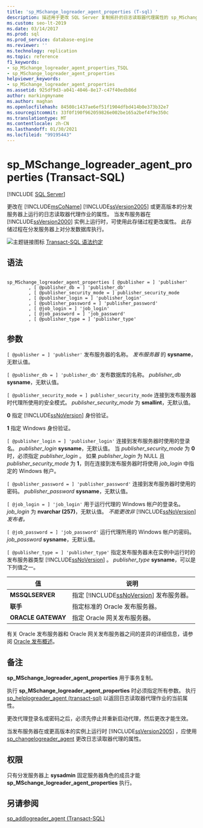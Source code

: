 ```yaml
---
title: 'sp_MSchange_logreader_agent_properties (T-sql) '
description: 描述用于更改 SQL Server 复制拓扑的日志读取器代理属性的 sp_MSchange_logreader_agent_properties 存储过程。
ms.custom: seo-lt-2019
ms.date: 03/14/2017
ms.prod: sql
ms.prod_service: database-engine
ms.reviewer: ''
ms.technology: replication
ms.topic: reference
f1_keywords:
- sp_MSchange_logreader_agent_properties_TSQL
- sp_MSchange_logreader_agent_properties
helpviewer_keywords:
- sp_MSchange_logreader_agent_properties
ms.assetid: 925df9d3-a041-4046-8e17-c47f40edb86d
author: markingmyname
ms.author: maghan
ms.openlocfilehash: 84508c1437ae6ef51f1904dfbd414b0e373b32e7
ms.sourcegitcommit: 33f0f190f962059826e002be165a2bef4f9e350c
ms.translationtype: MT
ms.contentlocale: zh-CN
ms.lasthandoff: 01/30/2021
ms.locfileid: "99195443"
---
```

# <a name="sp_mschange_logreader_agent_properties-transact-sql"></a>sp_MSchange_logreader_agent_properties (Transact-SQL)
[!INCLUDE [SQL Server](../../includes/applies-to-version/sqlserver.md)]

  更改在 [!INCLUDE[msCoName](../../includes/msconame-md.md)] [!INCLUDE[ssVersion2005](../../includes/ssversion2005-md.md)] 或更高版本的分发服务器上运行的日志读取器代理作业的属性。 当发布服务器在 [!INCLUDE[ssVersion2000](../../includes/ssversion2000-md.md)] 实例上运行时，可使用此存储过程更改属性。 此存储过程在分发服务器上对分发数据库执行。  
  
 ![主题链接图标](../../database-engine/configure-windows/media/topic-link.gif "“主题链接”图标") [Transact-SQL 语法约定](../../t-sql/language-elements/transact-sql-syntax-conventions-transact-sql.md)  
  
## <a name="syntax"></a>语法  
  
```  
  
sp_MSchange_logreader_agent_properties [ @publisher = ] 'publisher'  
        , [ @publisher_db = ] 'publisher_db'  
        , [ @publisher_security_mode = ] publisher_security_mode  
        , [ @publisher_login = ] 'publisher_login'  
        , [ @publisher_password = ] 'publisher_password'   
        , [ @job_login = ] 'job_login'  
        , [ @job_password = ] 'job_password'  
        , [ @publisher_type = ] 'publisher_type'  
```  
  
## <a name="arguments"></a>参数  
`[ @publisher = ] 'publisher'` 发布服务器的名称。 *发布服务器* 的 **sysname**，无默认值。  
  
`[ @publisher_db = ] 'publisher_db'` 发布数据库的名称。 *publisher_db* **sysname**，无默认值。  
  
`[ @publisher_security_mode = ] publisher_security_mode` 连接到发布服务器时代理所使用的安全模式。 *publisher_security_mode* 为 **smallint**，无默认值。  
  
 **0** 指定 [!INCLUDE[ssNoVersion](../../includes/ssnoversion-md.md)] 身份验证。  
  
 **1** 指定 Windows 身份验证。  
  
`[ @publisher_login = ] 'publisher_login'` 连接到发布服务器时使用的登录名。 *publisher_login* **sysname**，无默认值。 当 *publisher_security_mode* 为 **0** 时，必须指定 *publisher_login* 。 如果 *publisher_login* 为 NULL 且 *publisher_security_mode* 为 **1**，则在连接到发布服务器时将使用 *job_login* 中指定的 Windows 帐户。  
  
`[ @publisher_password = ] 'publisher_password'` 连接到发布服务器时使用的密码。 *publisher_password* **sysname**，无默认值。  
  
`[ @job_login = ] 'job_login'` 用于运行代理的 Windows 帐户的登录名。 *job_login* 为 **nvarchar (257)**，无默认值。 *不能更改非* [!INCLUDE[ssNoVersion](../../includes/ssnoversion-md.md)]*发布者。*  
  
`[ @job_password = ] 'job_password'` 运行代理所用的 Windows 帐户的密码。 *job_password* **sysname**，无默认值。  
  
`[ @publisher_type = ] 'publisher_type'` 指定发布服务器未在实例中运行时的发布服务器类型 [!INCLUDE[ssNoVersion](../../includes/ssnoversion-md.md)] 。 *publisher_type* **sysname**，可以是下列值之一。  
  
|值|说明|  
|-----------|-----------------|  
|**MSSQLSERVER**|指定 [!INCLUDE[ssNoVersion](../../includes/ssnoversion-md.md)] 发布服务器。|  
|**联手**|指定标准的 Oracle 发布服务器。|  
|**ORACLE GATEWAY**|指定 Oracle 网关发布服务器。|  
  
 有关 Oracle 发布服务器和 Oracle 网关发布服务器之间的差异的详细信息，请参阅 [Oracle 发布概述](../../relational-databases/replication/non-sql/oracle-publishing-overview.md)。  
  
## <a name="remarks"></a>备注  
 **sp_MSchange_logreader_agent_properties** 用于事务复制。  
  
 执行 **sp_MSchange_logreader_agent_properties** 时必须指定所有参数。 执行 [sp_helplogreader_agent &#40;transact-sql&#41;](../../relational-databases/system-stored-procedures/sp-helplogreader-agent-transact-sql.md) 以返回日志读取器代理作业的当前属性。  
  
 更改代理登录名或密码之后，必须先停止并重新启动代理，然后更改才能生效。  
  
 当发布服务器在或更高版本的实例上运行时 [!INCLUDE[ssVersion2005](../../includes/ssversion2005-md.md)] ，应使用 [sp_changelogreader_agent](../../relational-databases/system-stored-procedures/sp-changelogreader-agent-transact-sql.md) 更改日志读取器代理的属性。  
  
## <a name="permissions"></a>权限  
 只有分发服务器上 **sysadmin** 固定服务器角色的成员才能 **sp_MSchange_logreader_agent_properties** 执行。  
  
## <a name="see-also"></a>另请参阅  
 [sp_addlogreader_agent (Transact-SQL)](../../relational-databases/system-stored-procedures/sp-addlogreader-agent-transact-sql.md)  
  
  
